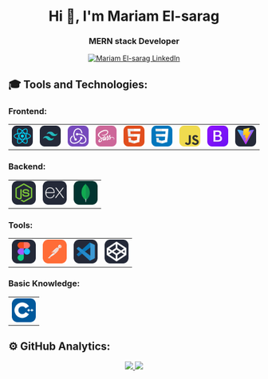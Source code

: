 <!-- Banner -->

<!-- Title and Introduction -->
<h1 align="center">Hi 👋, I'm Mariam El-sarag</h1>
<h3 align="center">MERN stack Developer</h3>

<!-- Social Links -->
<p align="center">
    <a href="https://linkedin.com/in/mariam-elsarag" target="_blank">
        <img src="https://raw.githubusercontent.com/rahuldkjain/github-profile-readme-generator/master/src/images/icons/Social/linked-in-alt.svg" alt="Mariam El-sarag LinkedIn" height="30" width="40" />
    </a>
</p>

<!-- Tools and Technologies Section -->
<h2>🎓 Tools and Technologies:</h2>
<h3>Frontend:</h3>
<table>
    <tr>
        <td><img src="./icons/React-Dark.svg" width="48" /></td>
        <td><img src="./icons/TailwindCSS-Dark.svg" width="48" /></td>
        <td><img src="./icons/Redux.svg" width="48" /></td>
        <td><img src="./icons/Sass.svg" width="48" /></td>
        <td><img src="./icons/HTML.svg" width="48" /></td>
        <td><img src="./icons/CSS.svg" width="48" /></td>
        <td><img src="./icons/JavaScript.svg" width="48" /></td>
        <td><img src="./icons/Bootstrap.svg" width="48" /></td>
        <td><img src="./icons/Vite-Dark.svg" width="48" /></td>
    </tr>
</table>
<h3>Backend:</h3>
<table>
    <tr>
        <td><img src="./icons/NodeJS-Dark.svg" width="48" /></td>
        <td><img src="./icons/ExpressJS-Dark.svg" width="48" /></td>
        <td><img src="./icons/MongoDB.svg" width="48" /></td>  
    </tr>
</table>
<h3>Tools:</h3>
<table>
    <tr>
        <td><img src="./icons/Figma-Dark.svg" width="48" /></td>
        <td><img src="./icons/Postman.svg" width="48" /></td>  
        <td><img src="./icons/VSCode-Dark.svg" width="48" /></td>  
        <td><img src="./icons/CodePen-Dark.svg" width="48" /></td>  
    </tr>
</table>
<h3>Basic Knowledge:</h3>
<table>
    <tr>
        <td><img src="./icons/CPP.svg" width="48" /></td>
    </tr>
</table>

<!-- GitHub Analytics Section -->
<h2>⚙️ GitHub Analytics:</h2>
<p align="center">
    <a href="https://github.com/mariam-elsarag">
        <img height="180" src="https://github-readme-stats-eight-theta.vercel.app/api?username=mariam-elsarag&theme=dark&show_icons=true&include_all_commits=true&count_private=true&hide_border=false" />
        <img height="180" src="https://github-readme-stats-eight-theta.vercel.app/api/top-langs/?username=mariam-elsarag&theme=dark&layout=compact&langs_count=10&hide_border=false" />
    </a>
</p>
